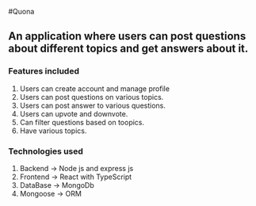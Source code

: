 #Quona 
## An application where users can post questions about different topics and get answers about it.

### Features included
1. Users can create account and manage profile
2. Users can post questions on various topics.
3. Users can post answer to various questions.
4. Users can upvote and downvote.
5. Can filter questions based on toopics.
6. Have various topics.

### Technologies used
1. Backend -> Node js and express js
2. Frontend -> React with TypeScript
3. DataBase -> MongoDb
4. Mongoose -> ORM

